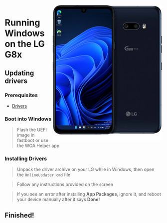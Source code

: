 <img align="right" src="/devices/mh2lm.png" width="350" alt="Windows 11 Running On To LG G8x">

# Running Windows on the LG G8x

## Updating drivers

### Prerequisites
- [Drivers](https://github.com/Icesito68/Port-Windows-11-Lge-devices/releases/tag/Drivers)

### Boot into Windows
> Flash the UEFI image in fastboot or use the WOA Helper app

### Installing Drivers
> Unpack the driver archive on your LG while in Windows, then open the `OnlineUpdater.cmd` file

> Follow any instructions provided on the screen

> If you see an error after installing **App Packages**, ignore it, and reboot your device manually after it says **Done!**

## Finished!

















